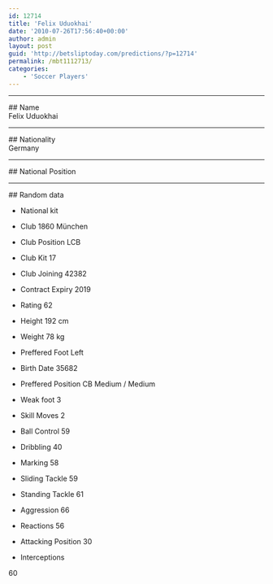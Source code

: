 ```yaml
---
id: 12714
title: 'Felix Uduokhai'
date: '2010-07-26T17:56:40+00:00'
author: admin
layout: post
guid: 'http://betsliptoday.com/predictions/?p=12714'
permalink: /mbt1112713/
categories:
    - 'Soccer Players'
---
```


- - - - - -

\## Name  
 Felix Uduokhai

- - - - - -

\## Nationality  
 Germany

- - - - - -

\## National Position

- - - - - -

\## Random data

- National kit
- Club
 1860 München

- Club Position
 LCB

- Club Kit
 17

- Club Joining
 42382

- Contract Expiry
 2019

- Rating
 62

- Height
 192 cm

- Weight
 78 kg

- Preffered Foot
 Left

- Birth Date
 35682

- Preffered Position
 CB Medium / Medium

- Weak foot
 3

- Skill Moves
 2

- Ball Control
 59

- Dribbling
 40

- Marking
 58

- Sliding Tackle
 59

- Standing Tackle
 61

- Aggression
 66

- Reactions
 56

- Attacking Position
 30

- Interceptions

 60